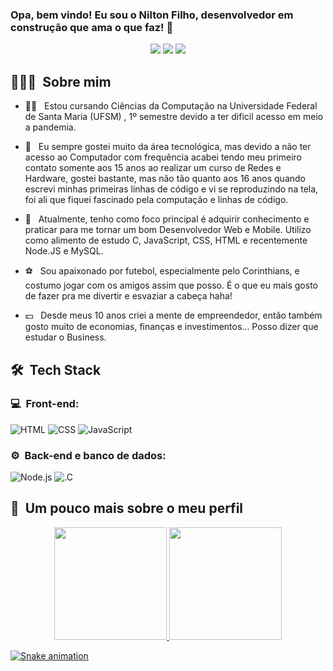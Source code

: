 ### Opa, bem vindo! Eu sou o Nilton Filho, desenvolvedor em construção que ama o que faz! 👋

<p align="center">
<a href="https://instagram.com/silva.nilton13"><img src="https://img.shields.io/badge/-@silva.nilton13_-E4405F?style=flat-square&logo=Instagram&logoColor=white"/></a>
<a href="https://www.linkedin.com/in/nilton-filho-402773177/"><img src="https://img.shields.io/badge/-Nilton%20Filho-0077B5?style=flat-square&logo=Linkedin&logoColor=white"/></a>
<a href="mailto:niltonandfilho@gmail.com"><img src="https://img.shields.io/badge/-niltonandfilho@gmail.com-D14836?style=flat-square&logo=Gmail&logoColor=white"/></a>
</p>

<h2> 👨🏻‍💻 &nbsp;Sobre mim </h2>

- 👨‍🎓 &nbsp; Estou cursando Ciências da Computação na Universidade Federal de Santa Maria (UFSM) , 1º semestre devido a ter dificil acesso em meio a pandemia. 

- 💖 &nbsp; Eu sempre gostei muito da área tecnológica, mas devido a não ter acesso ao Computador com frequência acabei tendo meu primeiro contato somente aos 15 anos ao realizar um curso de Redes e Hardware, gostei bastante, mas não tão quanto aos 16 anos quando escrevi minhas primeiras linhas de código e vi se reproduzindo na tela, foi ali que fiquei fascinado pela computação e linhas de código.

- 🚀 &nbsp; Atualmente, tenho como foco principal é adquirir conhecimento e praticar para me tornar um bom Desenvolvedor Web e Mobile. Utilizo como alimento de estudo C, JavaScript, CSS, HTML e recentemente Node.JS e MySQL.
 
- ⚽ &nbsp; Sou apaixonado por futebol, especialmente pelo Corinthians, e costumo jogar com os amigos assim que posso. É o que eu mais gosto de fazer pra me divertir e esvaziar a cabeça haha!

- 💵 &nbsp; Desde meus 10 anos criei a mente de empreendedor, então também gosto muito de economias, finanças e investimentos... Posso dizer que estudar o Business.

<h2> 🛠 &nbsp;Tech Stack</h2>
<h3>💻 &nbsp;Front-end:</h3>

![HTML](https://img.shields.io/badge/-HTML-333333?style=flat&logo=HTML5)
![CSS](https://img.shields.io/badge/-CSS-333333?style=flat&logo=CSS3&logoColor=1572B6)
![JavaScript](https://img.shields.io/badge/-JavaScript-333333?style=flat&logo=javascript)



<h3>⚙️ &nbsp;Back-end e banco de dados:</h3>

![Node.js](https://img.shields.io/badge/-Node.js-333333?style=flat&logo=node.js)
![.C](https://img.shields.io/badge/-C-333333?style=flat&logo=.C)

<h2>🚀 &nbsp;Um pouco mais sobre o meu perfil</h2>

<div align="center">
  <a href="https://github.com/niltonsilvafilho">
  <img height="180em" src="https://github-readme-stats.vercel.app/api?username=niltonsilvafilho&show_icons=true&theme=dracula"/>
  <img height="180em" src="https://github-readme-stats.vercel.app/api/top-langs/?username=niltonsilvafilho&layout=compact&langs_count=7&theme=dracula"/>
</div>
  
  
   ![Snake animation](https://github.com/niltondasilvafilho/niltonsilvafilho/blob/output/github-contribution-grid-snake.svg)
